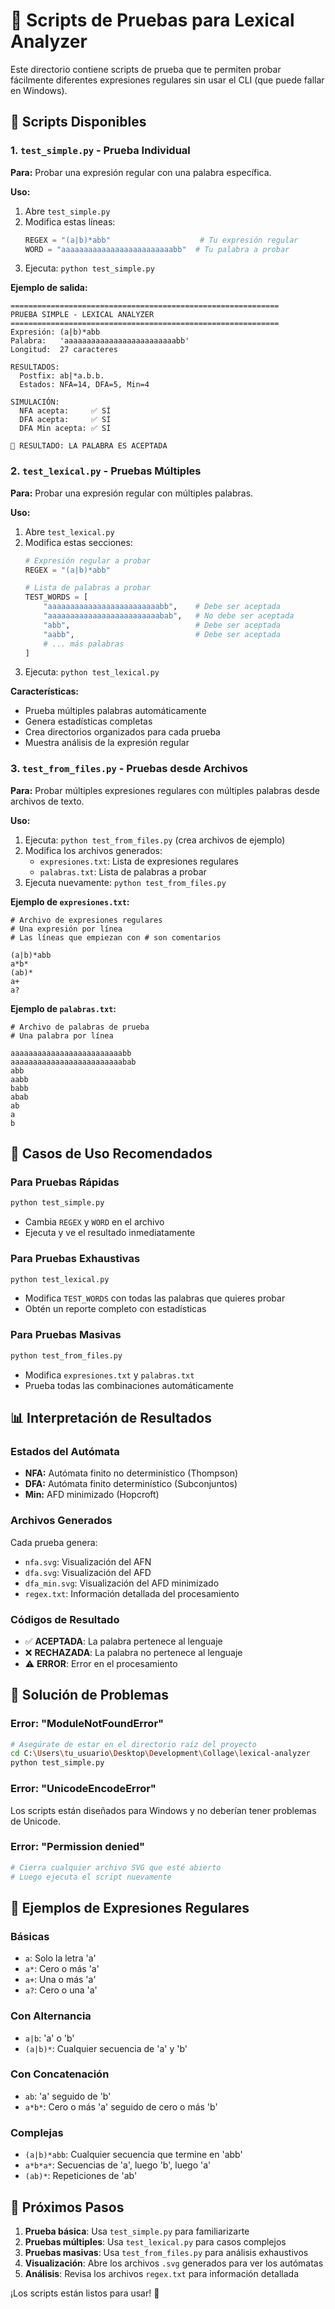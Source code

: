 # 🧪 Scripts de Pruebas para Lexical Analyzer

Este directorio contiene scripts de prueba que te permiten probar fácilmente diferentes expresiones regulares sin usar el CLI (que puede fallar en Windows).

## 📁 Scripts Disponibles

### 1. `test_simple.py` - Prueba Individual
**Para:** Probar una expresión regular con una palabra específica.

**Uso:**
1. Abre `test_simple.py`
2. Modifica estas líneas:
   ```python
   REGEX = "(a|b)*abb"                    # Tu expresión regular
   WORD = "aaaaaaaaaaaaaaaaaaaaaaaaabb"  # Tu palabra a probar
   ```
3. Ejecuta: `python test_simple.py`

**Ejemplo de salida:**
```
============================================================
PRUEBA SIMPLE - LEXICAL ANALYZER
============================================================
Expresión: (a|b)*abb
Palabra:   'aaaaaaaaaaaaaaaaaaaaaaaaabb'
Longitud:  27 caracteres

RESULTADOS:
  Postfix: ab|*a.b.b.
  Estados: NFA=14, DFA=5, Min=4

SIMULACIÓN:
  NFA acepta:     ✅ SÍ
  DFA acepta:     ✅ SÍ
  DFA Min acepta: ✅ SÍ

🎉 RESULTADO: LA PALABRA ES ACEPTADA
```

### 2. `test_lexical.py` - Pruebas Múltiples
**Para:** Probar una expresión regular con múltiples palabras.

**Uso:**
1. Abre `test_lexical.py`
2. Modifica estas secciones:
   ```python
   # Expresión regular a probar
   REGEX = "(a|b)*abb"
   
   # Lista de palabras a probar
   TEST_WORDS = [
       "aaaaaaaaaaaaaaaaaaaaaaaaabb",    # Debe ser aceptada
       "aaaaaaaaaaaaaaaaaaaaaaaaabab",   # No debe ser aceptada
       "abb",                            # Debe ser aceptada
       "aabb",                           # Debe ser aceptada
       # ... más palabras
   ]
   ```
3. Ejecuta: `python test_lexical.py`

**Características:**
- Prueba múltiples palabras automáticamente
- Genera estadísticas completas
- Crea directorios organizados para cada prueba
- Muestra análisis de la expresión regular

### 3. `test_from_files.py` - Pruebas desde Archivos
**Para:** Probar múltiples expresiones regulares con múltiples palabras desde archivos de texto.

**Uso:**
1. Ejecuta: `python test_from_files.py` (crea archivos de ejemplo)
2. Modifica los archivos generados:
   - `expresiones.txt`: Lista de expresiones regulares
   - `palabras.txt`: Lista de palabras a probar
3. Ejecuta nuevamente: `python test_from_files.py`

**Ejemplo de `expresiones.txt`:**
```
# Archivo de expresiones regulares
# Una expresión por línea
# Las líneas que empiezan con # son comentarios

(a|b)*abb
a*b*
(ab)*
a+
a?
```

**Ejemplo de `palabras.txt`:**
```
# Archivo de palabras de prueba
# Una palabra por línea

aaaaaaaaaaaaaaaaaaaaaaaaabb
aaaaaaaaaaaaaaaaaaaaaaaaabab
abb
aabb
babb
abab
ab
a
b

```

## 🎯 Casos de Uso Recomendados

### Para Pruebas Rápidas
```bash
python test_simple.py
```
- Cambia `REGEX` y `WORD` en el archivo
- Ejecuta y ve el resultado inmediatamente

### Para Pruebas Exhaustivas
```bash
python test_lexical.py
```
- Modifica `TEST_WORDS` con todas las palabras que quieres probar
- Obtén un reporte completo con estadísticas

### Para Pruebas Masivas
```bash
python test_from_files.py
```
- Modifica `expresiones.txt` y `palabras.txt`
- Prueba todas las combinaciones automáticamente

## 📊 Interpretación de Resultados

### Estados del Autómata
- **NFA:** Autómata finito no determinístico (Thompson)
- **DFA:** Autómata finito determinístico (Subconjuntos)
- **Min:** AFD minimizado (Hopcroft)

### Archivos Generados
Cada prueba genera:
- `nfa.svg`: Visualización del AFN
- `dfa.svg`: Visualización del AFD
- `dfa_min.svg`: Visualización del AFD minimizado
- `regex.txt`: Información detallada del procesamiento

### Códigos de Resultado
- ✅ **ACEPTADA**: La palabra pertenece al lenguaje
- ❌ **RECHAZADA**: La palabra no pertenece al lenguaje
- ⚠️ **ERROR**: Error en el procesamiento

## 🔧 Solución de Problemas

### Error: "ModuleNotFoundError"
```bash
# Asegúrate de estar en el directorio raíz del proyecto
cd C:\Users\tu_usuario\Desktop\Development\Collage\lexical-analyzer
python test_simple.py
```

### Error: "UnicodeEncodeError"
Los scripts están diseñados para Windows y no deberían tener problemas de Unicode.

### Error: "Permission denied"
```bash
# Cierra cualquier archivo SVG que esté abierto
# Luego ejecuta el script nuevamente
```

## 📝 Ejemplos de Expresiones Regulares

### Básicas
- `a`: Solo la letra 'a'
- `a*`: Cero o más 'a'
- `a+`: Una o más 'a'
- `a?`: Cero o una 'a'

### Con Alternancia
- `a|b`: 'a' o 'b'
- `(a|b)*`: Cualquier secuencia de 'a' y 'b'

### Con Concatenación
- `ab`: 'a' seguido de 'b'
- `a*b*`: Cero o más 'a' seguido de cero o más 'b'

### Complejas
- `(a|b)*abb`: Cualquier secuencia que termine en 'abb'
- `a*b*a*`: Secuencias de 'a', luego 'b', luego 'a'
- `(ab)*`: Repeticiones de 'ab'

## 🚀 Próximos Pasos

1. **Prueba básica**: Usa `test_simple.py` para familiarizarte
2. **Pruebas múltiples**: Usa `test_lexical.py` para casos complejos
3. **Pruebas masivas**: Usa `test_from_files.py` para análisis exhaustivos
4. **Visualización**: Abre los archivos `.svg` generados para ver los autómatas
5. **Análisis**: Revisa los archivos `regex.txt` para información detallada

¡Los scripts están listos para usar! 🎉
